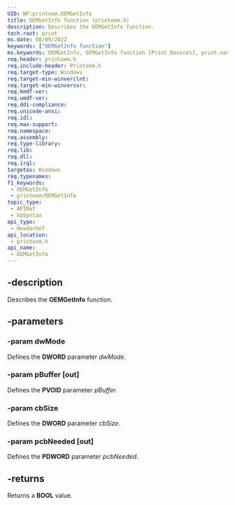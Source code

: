 ```yaml
---
UID: NF:printoem.OEMGetInfo
title: OEMGetInfo function (printoem.h)
description: Describes the OEMGetInfo function.
tech.root: print
ms.date: 08/09/2022
keywords: ["OEMGetInfo function"]
ms.keywords: OEMGetInfo, OEMGetInfo function [Print Devices], print.oemgetinfo, print_obsoletefunctions_d9641912-6a33-4d32-979c-be21eb0e42cf.xml, printoem/OEMGetInfo
req.header: printoem.h
req.include-header: Printoem.h
req.target-type: Windows
req.target-min-winverclnt: 
req.target-min-winversvr: 
req.kmdf-ver: 
req.umdf-ver: 
req.ddi-compliance: 
req.unicode-ansi: 
req.idl: 
req.max-support: 
req.namespace: 
req.assembly: 
req.type-library: 
req.lib: 
req.dll: 
req.irql: 
targetos: Windows
req.typenames: 
f1_keywords:
 - OEMGetInfo
 - printoem/OEMGetInfo
topic_type:
 - APIRef
 - kbSyntax
api_type:
 - HeaderDef
api_location:
 - printoem.h
api_name:
 - OEMGetInfo
---
```


## -description

Describes the **OEMGetInfo** function.

## -parameters

### -param dwMode

Defines the **DWORD** parameter *dwMode*.

### -param pBuffer [out]

Defines the **PVOID** parameter *pBuffer*.

### -param cbSize

Defines the **DWORD** parameter *cbSize*.

### -param pcbNeeded [out]

Defines the **PDWORD** parameter *pcbNeeded*.

## -returns

Returns a **BOOL** value.
